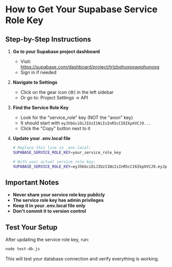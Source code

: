 # How to Get Your Supabase Service Role Key

## Step-by-Step Instructions

1. **Go to your Supabase project dashboard**

   - Visit: https://supabase.com/dashboard/project/trlzbqhoxpxwqghunoxg
   - Sign in if needed

2. **Navigate to Settings**

   - Click on the gear icon (⚙️) in the left sidebar
   - Or go to: Project Settings → API

3. **Find the Service Role Key**

   - Look for the "service_role" key (NOT the "anon" key)
   - It should start with `eyJhbGciOiJIUzI1NiIsInR5cCI6IkpXVCJ9...`
   - Click the "Copy" button next to it

4. **Update your .env.local file**

   ```bash
   # Replace this line in .env.local:
   SUPABASE_SERVICE_ROLE_KEY=your_service_role_key

   # With your actual service role key:
   SUPABASE_SERVICE_ROLE_KEY=eyJhbGciOiJIUzI1NiIsInR5cCI6IkpXVCJ9.eyJpc3MiOiJzdXBhYmFzZSIsInJlZiI6InRybHpicWhveHB4d3FnaHVub3hnIiwicm9sZSI6InNlcnZpY2Vfcm9sZSIsImlhdCI6MTc1Mzc4NTI3NSwiZXhwIjoyMDY5MzYxMjc1fQ.ACTUAL_KEY_HERE
   ```

## Important Notes

- **Never share your service role key publicly**
- **The service role key has admin privileges**
- **Keep it in your .env.local file only**
- **Don't commit it to version control**

## Test Your Setup

After updating the service role key, run:

```bash
node test-db.js
```

This will test your database connection and verify everything is working.

